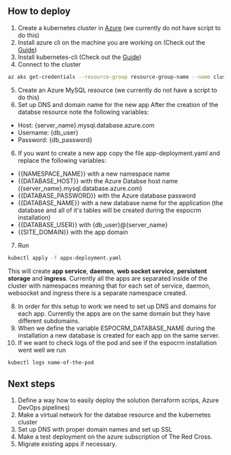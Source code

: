 ## How to deploy

1. Create a kubernetes cluster in [Azure](https://azure.microsoft.com/nl-nl/products/kubernetes-service/) (we currently do not have script to do this)
2. Install azure cli on the machine you are working on (Check out the [Guide](https://learn.microsoft.com/en-us/cli/azure/install-azure-cli))
3. Install kubernetes-cli (Check out the [Guide](https://kubernetes.io/docs/tasks/tools/))
4. Connect to the cluster
```bash
az aks get-credentials --resource-group resource-group-name --name cluster-name
```
5. Create an Azure MySQL resource (we currently do not have a script to do this)
6. Set up DNS and domain name for the new app
After the creation of the databse resource note the following variables:
- Host: {server_name}.mysql.database.azure.com
- Username: {db_user}
- Password: {db_password}
6. If you want to create a new app copy the file app-deployment.yaml and replace the following variables:
- {{NAMESPACE_NAME}} with a new namespace name
- {{DATABASE_HOST}} with the Azure Databse host name ({server_name}.mysql.database.azure.com)
- {{DATABASE_PASSWORD}} with the Azure database password
- {{DATABASE_NAME}} with a new database name for the application (the database and all of it's tables will be created during the espocrm installation)
- {{DATABASE_USER}} with {db_user}@{server_name}
- {{SITE_DOMAIN}} with the app domain
7. Run 
```bash
kubectl apply -f appx-deployment.yaml
```
This will create **app service**, **daemon**, **web socket service**, **persistent storage** and **ingress**. Currently all the apps are separated inside of the cluster with namespaces meaning that for each set of service, daemon, websocket and ingress there is a separate namespace created.

8. In order for this setup to work we need to set up DNS and domains for each app. Currently the apps are on the same domain but they have different subdomains.
9. When we define the variable ESPOCRM_DATABASE_NAME during the installation a new database is created for each app on the same server.
10. If we want to check logs of the pod and see if the espocrm installation went well we run
```bash
kubectl logs name-of-the-pod
```

## Next steps

1. Define a way how to easily deploy the solution (terraform scrips, Azure DevOps pipelines)
2. Make a virtual network for the databse resource and the kubernetes cluster
3. Set up DNS with proper domain names and set up SSL
4. Make a test deployment on the azure subscription of The Red Cross.
5. Migrate existing apps if necessary.

